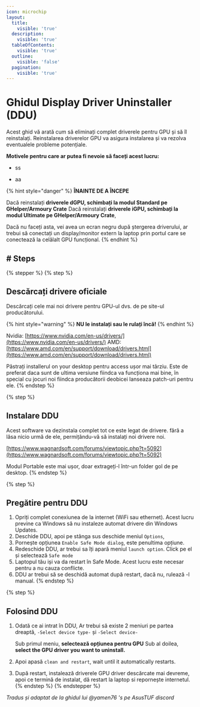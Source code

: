```yaml
---
icon: microchip
layout:
  title:
    visible: 'true'
  description:
    visible: 'true'
  tableOfContents:
    visible: 'true'
  outline:
    visible: 'false'
  pagination:
    visible: 'true'
---
```


# Ghidul Display Driver Uninstaller (DDU)

Acest ghid vă arată cum să eliminați complet driverele pentru GPU și să îl reinstalați. Reinstalarea driverelor GPU va asigura instalarea și va rezolva eventualele probleme potențiale.

**Motivele pentru care ar putea fi nevoie să faceți acest lucru:**

- ss

- aa

{% hint style="danger" %} **ÎNAINTE DE A ÎNCEPE**

Dacă reinstalați **driverele dGPU, schimbați la modul Standard pe GHelper/Armoury Crate**
 Dacă reinstalați **driverele iGPU, schimbați la modul Ultimate pe GHelper/Armoury Crate**,

Dacă nu faceți asta, vei avea un ecran negru după ștergerea driverului, ar trebui să conectați un display/monitor extern la laptop prin portul care se conectează la celălalt GPU funcțional. {% endhint %}

## # Steps

{% stepper %} {% step %}

## Descărcați drivere oficiale

Descărcați cele mai noi drivere pentru GPU-ul dvs. de pe site-ul producătorului.

{% hint style="warning" %} **NU le instalați sau le rulați încă!** {% endhint %}

Nvidia: [https://www.nvidia.com/en-us/drivers/](https://www.nvidia.com/en-us/drivers/)
 AMD: [https://www.amd.com/en/support/download/drivers.html](https://www.amd.com/en/support/download/drivers.html)

Păstrați installerul on your desktop pentru access ușor mai târziu. Este de preferat daca sunt de ultima versiune fiindca va funcționa mai bine, în special cu jocuri noi fiindca producătorii deobicei lanseaza patch-uri pentru ele. {% endstep %}

{% step %}

## Instalare DDU

Acest software va dezinstala complet tot ce este legat de drivere. fără a lăsa nicio urmă de ele, permițându-vă să instalați noi drivere noi.

 [https://www.wagnardsoft.com/forums/viewtopic.php?t=5092](https://www.wagnardsoft.com/forums/viewtopic.php?t=5092)

Modul Portable este mai ușor, doar extrageți-l într-un folder gol de pe desktop. {% endstep %}

{% step %}

## Pregătire pentru DDU

1. Opriți complet conexiunea de la internet (WiFi sau ethernet). Acest lucru previne ca Windows să nu instaleze automat drivere din Windows Updates.
2. Deschide DDU, apoi pe stânga sus deschide meniul `Options`,
3. Pornește opțiunea `Enable Safe Mode dialog`, este penultima opțiune.
4. Redeschide DDU, ar trebui sa îți apară meniul `launch option`. Click pe el și selectează `Safe mode`
5. Laptopul tău iși va da restart în Safe Mode. Acest lucru este necesar pentru a nu cauza conflicte.
6. DDU ar trebui să se deschidă automat după restart, dacă nu, rulează -l manual. {% endstep %}

{% step %}

## Folosind DDU

1. Odată ce ai intrat în DDU, Ar trebui să existe 2 meniuri pe partea dreaptă,
     `-Select device type-` și `-Select device-`
     
     Sub primul meniu, **selectează opțiunea pentru GPU**
     Sub al doilea, **select the GPU driver you want to uninstall.**
2. Apoi apasă `clean and restart`, wait until it automatically restarts.
3. După restart, instalează driverele GPU driver descărcate mai devreme, apoi ce termină de instalat, dă restart la laptop si repornește internetul. {% endstep %} {% endstepper %}

*Tradus și adaptat de la ghidul lui @yamen76 's pe AsusTUF discord*
